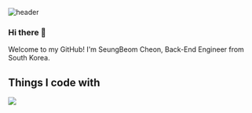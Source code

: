 ![header](https://capsule-render.vercel.app/api?type=waving&color=auto)
### Hi there 👋

Welcome to my GitHub!
I'm SeungBeom Cheon, Back-End Engineer from South Korea.

## Things I code with

<a href="https://www.instagram.com/0921sean?igsh=b3Q1bngwaGs1aHB3" target="_blank"><img src="https://img.shields.io/badge/instagram-배경색?style=flat&logo=appveyor&logoColor=E4405F"/></a>
